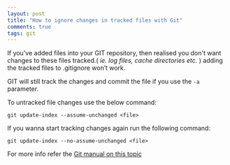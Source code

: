 ```yaml
---
layout: post
title: "How to ignore changes in tracked files with Git"
comments: true
tags: git
---
```


If you've added files into your GIT repository, then realised you don't want 
changes to these files tracked.( *ie. log files, cache directories etc.* )
adding the tracked files to .gitignore won’t work.

GIT will still track the changes and commit the file if you use the `-a` parameter.

To untracked file changes use the below command:

    git update-index --assume-unchanged <file>
    
If you wanna start tracking changes again run the following command:

    git update-index --no-assume-unchanged <file>

For more info refer the [Git manual on this topic](http://www.kernel.org/pub/software/scm/git/docs/git-update-index.html)
